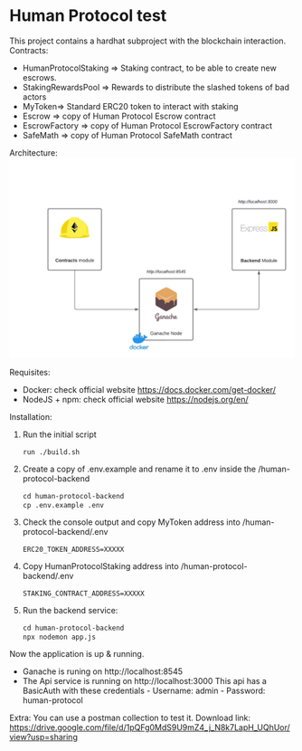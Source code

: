 # Human Protocol test

This project contains a hardhat subproject with the blockchain interaction.
Contracts:
- HumanProtocolStaking => Staking contract, to be able to create new escrows.
- StakingRewardsPool => Rewards to distribute the slashed tokens of bad actors
- MyToken=> Standard ERC20 token to interact with staking
- Escrow => copy of Human Protocol Escrow contract
- EscrowFactory => copy of Human Protocol EscrowFactory contract
- SafeMath => copy of Human Protocol SafeMath contract

Architecture:
![alt text](./architecture.png)


Requisites:
- Docker: check official website https://docs.docker.com/get-docker/
- NodeJS + npm: check official website https://nodejs.org/en/

Installation:
1. Run the initial script
	```shell
    run ./build.sh
    ```
2. Create a copy of .env.example and rename it to .env inside the /human-protocol-backend
    ```shell
    cd human-protocol-backend
    cp .env.example .env
    ```
2. Check the console output and copy MyToken address into /human-protocol-backend/.env
	```shell
    ERC20_TOKEN_ADDRESS=XXXXX
    ```
3. Copy HumanProtocolStaking address into /human-protocol-backend/.env
	```shell
    STAKING_CONTRACT_ADDRESS=XXXXX
    ```
4. Run the backend service:
	```shell
    cd human-protocol-backend
	npx nodemon app.js
    ```

Now the application is up & running.

- Ganache is runing on http://localhost:8545
- The Api service is running on http://localhost:3000
	This api has a BasicAuth with these credentials
		- Username: admin
		- Password: human-protocol

Extra:
You can use a postman collection to test it. Download link: https://drive.google.com/file/d/1pQFg0MdS9U9mZ4_j_N8k7LapH_UQhUor/view?usp=sharing
